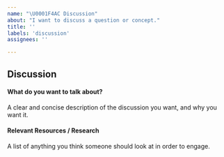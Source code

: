 ```yaml
---
name: "\U0001F4AC Discussion"
about: "I want to discuss a question or concept."
title: ''
labels: 'discussion'
assignees: ''

---
```


## Discussion

#### What do you want to talk about?
A clear and concise description of the discussion you want, and why you want it.

#### Relevant Resources / Research
A list of anything you think someone should look at in order to engage.
